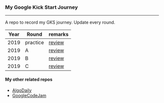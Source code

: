 ### My Google Kick Start Journey

---

A repo to record my GKS journey. Update every round.

| Year | Round    | remarks                            |
| ---- | -------- | ---------------------------------- |
| 2019 | practice | [review](/2019/practice/review.md) |
| 2019 | A        | [review](/2019/roundA/review.md)   |
| 2019 | B        | [review](/2019/roundB/review.md)   |
| 2019 | C        | [review](/2019/roundC/review.md)   |

#### My other related repos

-   [AlgoDaily](https://github.com/calvinchankf/AlgoDaily)
-   [GoogleCodeJam](https://github.com/calvinchankf/GoogleCodeJam)
